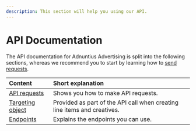 ```yaml
---
description: This section will help you using our API.
---
```


# API Documentation

The API documentation for Adnuntius Advertising is split into the following sections, whereas we recommend you to start by learning how to [send requests](api-requests.md). 

| Content | Short explanation |
| :--- | :--- |
| [API requests](api-requests.md) | Shows you how to make API requests. |
| [Targeting object](targeting-object.md) | Provided as part of the API call when creating line items and creatives.  |
| [Endpoints](endpoints/) | Explains the endpoints you can use.  |



